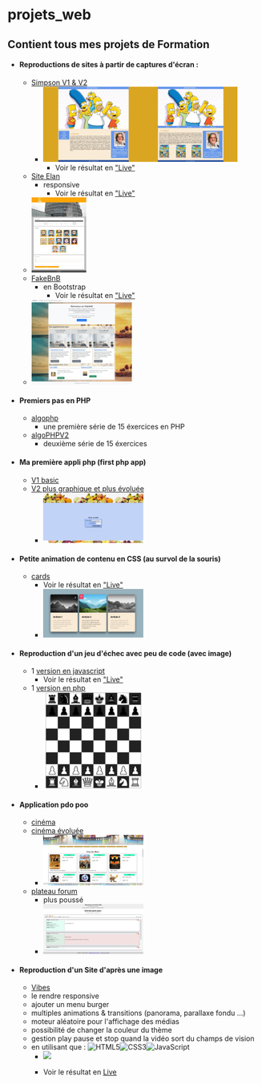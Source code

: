 # projets_web
## Contient tous mes projets de Formation


- #### Reproductions de sites à partir de captures d'écran : 
  - <a href="https://github.com/Cirec-Coder/projets_web/tree/master/simpsons">Simpson V1 & V2</a>
    - <img src="https://github.com/Cirec-Coder/projets_web/blob/master/simpsons/Simpsons%20V1/capture.jpeg"  width="auto" height="150" /><img src="https://github.com/Cirec-Coder/projets_web/blob/master/simpsons/Simpsons%20V2/capture.jpeg"  width="auto" height="150" />
       - Voir le résultat en <a href="https://cirec-coder.github.io/projets_web/simpsons/Simpsons%20V2">"Live"</a>
  - <a href="https://github.com/Cirec-Coder/projets_web/tree/master/Site%20Elan">Site Elan</a>
    - responsive
      - Voir le résultat en <a href="https://cirec-coder.github.io/projets_web/Site%20Elan">"Live"</a>
  - <img src="https://github.com/Cirec-Coder/projets_web/blob/master/Site%20Elan/capture.jpeg"  width="auto" height="150" />    
  - <a href="https://github.com/Cirec-Coder/projets_web/tree/master/FakeBNB">FakeBnB</a>
    - en Bootstrap
       - Voir le résultat en <a href="https://cirec-coder.github.io/projets_web/FakeBNB">"Live"</a>
   - <img src="https://github.com/Cirec-Coder/projets_web/blob/master/FakeBNB/capture.jpeg"  width="200" height="auto" />



- #### Premiers pas en PHP
  - <a href="https://github.com/Cirec-Coder/projets_web/tree/master/algophp">algophp</a>
    - une première série de 15 éxercices en PHP
  - <a href="https://github.com/Cirec-Coder/projets_web/tree/master/algoPHPV2">algoPHPV2</a>
    - deuxième série de 15 éxercices 
    

- #### Ma première appli php (first php app)
  - <a href="https://github.com/Cirec-Coder/projets_web/tree/master/first%20php%20app/appli">V1 basic</a> 
  - <a href="https://github.com/Cirec-Coder/projets_web/tree/master/first%20php%20app/appli_v2.0">V2 plus graphique et plus évoluée</a>
    - <img src="https://github.com/Cirec-Coder/projets_web/blob/master/first%20php%20app/appli_v2.0/capture.jpg"  width="200" height="auto" />

    
- #### Petite animation de contenu en CSS (au survol de la souris)
  - <a href="https://github.com/Cirec-Coder/projets_web/tree/master/cards">cards</a>
    - Voir le résultat en <a href="https://cirec-coder.github.io/projets_web/cards">"Live"</a>
    - <img src="https://github.com/Cirec-Coder/projets_web/blob/master/cards/capture.jpg"  width="200" height="auto" />
    
    
    
- #### Reproduction d'un jeu d'échec avec peu de code (avec image)
  - 1 <a href="https://github.com/Cirec-Coder/projets_web/tree/master/echec/javascript">version en javascript</a> 
    - Voir le résultat en <a href="https://cirec-coder.github.io/projets_web/echec/javascript">"Live"</a>
  - 1 <a href="https://github.com/Cirec-Coder/projets_web/tree/master/echec/php">version en php</a>
    - <img src="https://github.com/Cirec-Coder/projets_web/blob/master/echec/capture.jpg"  width="200" height="auto" />


- #### Application pdo poo
  - <a href="https://github.com/Cirec-Coder/projets_web/tree/master/pdo/cinema">cinéma</a> 
  - <a href="https://github.com/Cirec-Coder/projets_web/tree/master/pdo/cinema_01">cinéma évoluée</a></a>
    - <img src="https://github.com/Cirec-Coder/projets_web/blob/master/pdo/cinema_01/capture.jpg"  width="200" height="auto" />
  - <a href="https://github.com/Cirec-Coder/projets_web/tree/master/pdo/forumPlateau">plateau forum</a>
    - plus poussé
    - <img src="https://github.com/Cirec-Coder/projets_web/blob/master/pdo/forumPlateau/capture.jpg"  width="200" height="auto" />
    
    
    
- #### Reproduction d'un Site d'après une image
  - <a href="https://github.com/Cirec-Coder/projets_web/tree/master/vibes">Vibes</a>
  - le rendre responsive
  - ajouter un menu burger
  - multiples animations & transitions (panorama, parallaxe fondu ...)
  - moteur aléatoire pour l'affichage des médias
  - possibilité de changer la couleur du thème
  - gestion play pause et stop quand la vidéo sort du champs de vision
  - en utilisant que : <img src="https://img.shields.io/badge/html5-%23E34F26.svg?style=for-the-badge&amp;logo=html5&amp;logoColor=white" alt="HTML5"><img src="https://camo.githubusercontent.com/e6b67b27998fca3bccf4c0ee479fc8f9de09d91f389cccfbe6cb1e29c10cfbd7/68747470733a2f2f696d672e736869656c64732e696f2f62616467652f637373332d2532333135373242362e7376673f7374796c653d666f722d7468652d6261646765266c6f676f3d63737333266c6f676f436f6c6f723d7768697465" alt="CSS3"><img src="https://camo.githubusercontent.com/aeddc848275a1ffce386dc81c04541654ca07b2c43bbb8ad251085c962672aea/68747470733a2f2f696d672e736869656c64732e696f2f62616467652f6a6176617363726970742d2532333332333333302e7376673f7374796c653d666f722d7468652d6261646765266c6f676f3d6a617661736372697074266c6f676f436f6c6f723d253233463744463145" alt="JavaScript">
    - <img src="https://github.com/Cirec-Coder/projets_web/blob/master/vibes/capture.png"  width="auto" height="400" />

    - Voir le résultat en <a href="https://cirec-coder.github.io/projets_web/vibes">Live</a>



